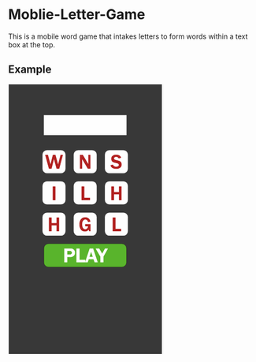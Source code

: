 # Moblie-Letter-Game

This is a mobile word game that intakes letters to form words within a text box at the top. 

## Example

![Alt Text](https://github.com/jlarsen9/grids2/raw/master/ExampleGame.gif)
